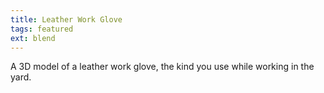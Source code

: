 ```yaml
---
title: Leather Work Glove
tags: featured
ext: blend
---
```

A 3D model of a leather work glove, the kind you use while working in the yard.
